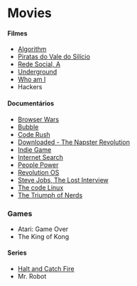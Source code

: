 # Movies

#### Filmes

  * [Algorithm](list/Algorithm.md)
  * [Piratas do Vale do Silício](list/PiratasValeSilicio.md)
  * [Rede Social, A](list/RedeSocial.md)
  * [Underground](list/Underground.md)
  * [Who am I](list/WhoAmI.md)
  * Hackers

#### Documentários
  * [Browser Wars](list/BrowserWars.md)
  * [Bubble](list/Bubble.md)
  * [Code Rush](list/CodeRush.md)
  * [Downloaded - The Napster Revolution](list/Downloaded.md)
  * [Indie Game](list/IndieGame.md)
  * [Internet Search](list/InternetSearch.md)
  * [People Power](list/PeoplePower.md)
  * [Revolution OS](list/RevolutionOS.md)
  * [Steve Jobs, The Lost Interview](list/LostInterview.md)
  * [The code Linux](list/TheCodeLinux.md)
  * [The Triumph of Nerds](list/TriumphNerds.md)

### Games

 * Atari: Game Over
 * The King of Kong

#### Series
  * [Halt and Catch Fire](list/HaltAndCatchFire.md)
  * Mr. Robot
